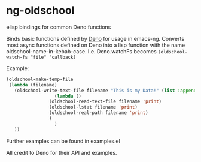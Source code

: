 # ng-oldschool
elisp bindings for common Deno functions 

Binds basic functions defined by [Deno](https://doc.deno.land/builtin/stable) for usage in emacs-ng. Converts most async functions defined on Deno into a lisp function with the name oldschool-name-in-kebab-case. I.e. Deno.watchFs becomes `(oldschool-watch-fs "file" 'callback)`

Example: 

```lisp
(oldschool-make-temp-file
 (lambda (filename)
   (oldschool-write-text-file filename "This is my Data!" (list :append t)
			      (lambda ()
				(oldschool-read-text-file filename 'print)
				(oldschool-lstat filename 'print)
				(oldschool-real-path filename 'print)
				)
			      )
   ))
```

Further examples can be found in examples.el

All credit to Deno for their API and examples.
